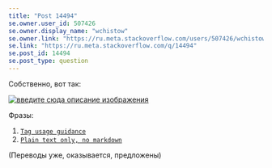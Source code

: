 ```yaml
---
title: "Post 14494"
se.owner.user_id: 507426
se.owner.display_name: "wchistow"
se.owner.link: "https://ru.meta.stackoverflow.com/users/507426/wchistow"
se.link: "https://ru.meta.stackoverflow.com/q/14494"
se.post_id: 14494
se.post_type: question
---
```

<p>Собственно, вот так:</p>
<p><a href="https://i.sstatic.net/GPjcg8OQ.png" rel="nofollow noreferrer"><img src="https://i.sstatic.net/GPjcg8OQ.png" alt="введите сюда описание изображения" /></a></p>
<p>Фразы:</p>
<ol>
<li><a href="https://ru.traducir.win/strings/21169" rel="nofollow noreferrer"><code>Tag usage guidance</code></a></li>
<li><a href="https://ru.traducir.win/strings/21174" rel="nofollow noreferrer"><code>Plain text only, no markdown</code></a></li>
</ol>
<p>(Переводы уже, оказывается, предложены)</p>
